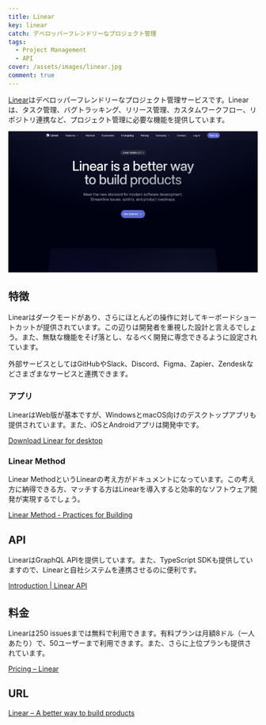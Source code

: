 ```yaml
---
title: Linear
key: linear
catch: デベロッパーフレンドリーなプロジェクト管理
tags:
  - Project Management
  - API
cover: /assets/images/linear.jpg
comment: true
---
```


[Linear](https://linear.app/)はデベロッパーフレンドリーなプロジェクト管理サービスです。Linearは、タスク管理、バグトラッキング、リリース管理、カスタムワークフロー、リポジトリ連携など、プロジェクト管理に必要な機能を提供しています。

[![LinearのWebサイト](/assets/images/linear.jpg)](https://linear.app/)

<!--more-->

## 特徴

Linearはダークモードがあり、さらにほとんどの操作に対してキーボードショートカットが提供されています。この辺りは開発者を重視した設計と言えるでしょう。また、無駄な機能をそげ落とし、なるべく開発に専念できるように設定されています。

外部サービスとしてはGitHubやSlack、Discord、Figma、Zapier、Zendeskなどさまざまなサービスと連携できます。

### アプリ

LinearはWeb版が基本ですが、WindowsとmacOS向けのデスクトップアプリも提供されています。また、iOSとAndroidアプリは開発中です。

[Download Linear for desktop](https://linear.app/download)

### Linear Method

Linear MethodというLinearの考え方がドキュメントになっています。この考え方に納得できる方、マッチする方はLinearを導入すると効率的なソフトウェア開発が実現するでしょう。

[Linear Method - Practices for Building](https://linear.app/method)

## API

LinearはGraphQL APIを提供しています。また、TypeScript SDKも提供していますので、Linearと自社システムを連携させるのに便利です。

[Introduction | Linear API](https://developers.linear.app/docs)

## 料金

Linearは250 issuesまでは無料で利用できます。有料プランは月額8ドル（一人あたり）で、50ユーザーまで利用できます。また、さらに上位プランも提供されています。

[Pricing – Linear](https://linear.app/pricing)

## URL

[Linear – A better way to build products](https://linear.app/)

